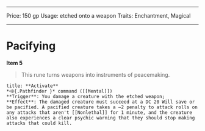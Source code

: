 
---
Price: 150 gp
Usage: etched onto a weapon
Traits: Enchantment, Magical

---

# Pacifying

**Item 5**

> This rune turns weapons into instruments of peacemaking.

```ad-embed-ability
title: **Activate**
*⬲{.Pathfinder }* command ([[Mental]]) 
**Trigger**: You damage a creature with the etched weapon;
**Effect**: The damaged creature must succeed at a DC 20 Will save or be pacified. A pacified creature takes a –2 penalty to attack rolls on any attacks that aren't [[Nonlethal]] for 1 minute, and the creature also experiences a clear psychic warning that they should stop making attacks that could kill.

```
